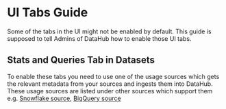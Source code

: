 # UI Tabs Guide

Some of the tabs in the UI might not be enabled by default. This guide is supposed to tell Admins of DataHub how to enable those UI tabs.

## Stats and Queries Tab in Datasets

To enable these tabs you need to use one of the usage sources which gets the relevant metadata from your sources and ingests them into DataHub. These usage sources are listed under other sources which support them e.g. [Snowflake source](../../metadata-ingestion/source_docs/snowflake.md), [BigQuery source](../../metadata-ingestion/source_docs/bigquery.md)